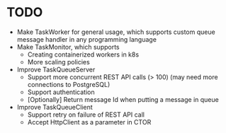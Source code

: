 # TODO

* Make TaskWorker for general usage, which supports custom queue message handler in any programming language
* Make TaskMonitor, which supports
  * Creating containerized workers in k8s
  * More scaling policies
* Improve TaskQueueServer
  * Support more concurrent REST API calls (> 100) (may need more connections to PostgreSQL)
  * Support authentication
  * [Optionally] Return message Id when putting a message in queue
* Improve TaskQueueClient
  * Support retry on failure of REST API call
  * Accept HttpClient as a parameter in CTOR
